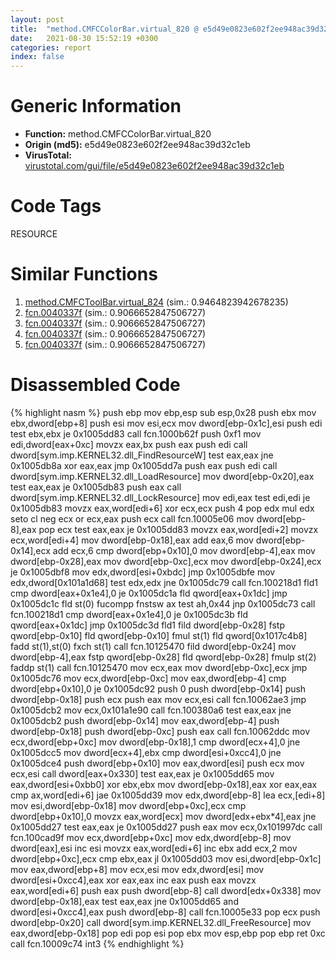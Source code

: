 ```yaml
---
layout: post
title:  "method.CMFCColorBar.virtual_820 @ e5d49e0823e602f2ee948ac39d32c1eb"
date:   2021-08-30 15:52:19 +0300
categories: report
index: false
---
```


# Generic Information
- **Function:** method.CMFCColorBar.virtual\_820
- **Origin (md5):** e5d49e0823e602f2ee948ac39d32c1eb
- **VirusTotal:** [virustotal.com/gui/file/e5d49e0823e602f2ee948ac39d32c1eb][virustotal_ref]

# Code Tags
<span class="tag" id="RESOURCE">RESOURCE</span>


# Similar Functions

1. [method.CMFCToolBar.virtual\_824][similar_1_ref] (sim.: 0.9464823942678235)
2. [fcn.0040337f][similar_2_ref] (sim.: 0.9066652847506727)
3. [fcn.0040337f][similar_3_ref] (sim.: 0.9066652847506727)
4. [fcn.0040337f][similar_4_ref] (sim.: 0.9066652847506727)
5. [fcn.0040337f][similar_5_ref] (sim.: 0.9066652847506727)


# Disassembled Code

{% highlight nasm %}
push ebp
mov ebp,esp
sub esp,0x28
push ebx
mov ebx,dword[ebp+8]
push esi
mov esi,ecx
mov dword[ebp-0x1c],esi
push edi
test ebx,ebx
je 0x1005dd83
call fcn.1000b62f
push 0xf1
mov edi,dword[eax+0xc]
movzx eax,bx
push eax
push edi
call dword[sym.imp.KERNEL32.dll_FindResourceW]
test eax,eax
jne 0x1005db8a
xor eax,eax
jmp 0x1005dd7a
push eax
push edi
call dword[sym.imp.KERNEL32.dll_LoadResource]
mov dword[ebp-0x20],eax
test eax,eax
je 0x1005db83
push eax
call dword[sym.imp.KERNEL32.dll_LockResource]
mov edi,eax
test edi,edi
je 0x1005db83
movzx eax,word[edi+6]
xor ecx,ecx
push 4
pop edx
mul edx
seto cl
neg ecx
or ecx,eax
push ecx
call fcn.10005e06
mov dword[ebp-8],eax
pop ecx
test eax,eax
je 0x1005dd83
movzx eax,word[edi+2]
movzx ecx,word[edi+4]
mov dword[ebp-0x18],eax
add eax,6
mov dword[ebp-0x14],ecx
add ecx,6
cmp dword[ebp+0x10],0
mov dword[ebp-4],eax
mov dword[ebp-0x28],eax
mov dword[ebp-0xc],ecx
mov dword[ebp-0x24],ecx
je 0x1005dbf8
mov edx,dword[esi+0xbdc]
jmp 0x1005dbfe
mov edx,dword[0x101a1d68]
test edx,edx
jne 0x1005dc79
call fcn.100218d1
fld1
cmp dword[eax+0x1e4],0
je 0x1005dc1a
fld qword[eax+0x1dc]
jmp 0x1005dc1c
fld st(0)
fucompp
fnstsw ax
test ah,0x44
jnp 0x1005dc73
call fcn.100218d1
cmp dword[eax+0x1e4],0
je 0x1005dc3b
fld qword[eax+0x1dc]
jmp 0x1005dc3d
fld1
fild dword[ebp-0x28]
fstp qword[ebp-0x10]
fld qword[ebp-0x10]
fmul st(1)
fld qword[0x1017c4b8]
fadd st(1),st(0)
fxch st(1)
call fcn.10125470
fild dword[ebp-0x24]
mov dword[ebp-4],eax
fstp qword[ebp-0x28]
fld qword[ebp-0x28]
fmulp st(2)
faddp st(1)
call fcn.10125470
mov ecx,eax
mov dword[ebp-0xc],ecx
jmp 0x1005dc76
mov ecx,dword[ebp-0xc]
mov eax,dword[ebp-4]
cmp dword[ebp+0x10],0
je 0x1005dc92
push 0
push dword[ebp-0x14]
push dword[ebp-0x18]
push ecx
push eax
mov ecx,esi
call fcn.10062ae3
jmp 0x1005dcb2
mov ecx,0x101a1e90
call fcn.100380a6
test eax,eax
jne 0x1005dcb2
push dword[ebp-0x14]
mov eax,dword[ebp-4]
push dword[ebp-0x18]
push dword[ebp-0xc]
push eax
call fcn.10062ddc
mov ecx,dword[ebp+0xc]
mov dword[ebp-0x18],1
cmp dword[ecx+4],0
jne 0x1005dcc5
mov dword[ecx+4],ebx
cmp dword[esi+0xcc4],0
jne 0x1005dce4
push dword[ebp+0x10]
mov eax,dword[esi]
push ecx
mov ecx,esi
call dword[eax+0x330]
test eax,eax
je 0x1005dd65
mov eax,dword[esi+0xbb0]
xor ebx,ebx
mov dword[ebp-0x18],eax
xor eax,eax
cmp ax,word[edi+6]
jae 0x1005dd39
mov edx,dword[ebp-8]
lea ecx,[edi+8]
mov esi,dword[ebp-0x18]
mov dword[ebp+0xc],ecx
cmp dword[ebp+0x10],0
movzx eax,word[ecx]
mov dword[edx+ebx*4],eax
jne 0x1005dd27
test eax,eax
je 0x1005dd27
push eax
mov ecx,0x101997dc
call fcn.100cad9f
mov ecx,dword[ebp+0xc]
mov edx,dword[ebp-8]
mov dword[eax],esi
inc esi
movzx eax,word[edi+6]
inc ebx
add ecx,2
mov dword[ebp+0xc],ecx
cmp ebx,eax
jl 0x1005dd03
mov esi,dword[ebp-0x1c]
mov eax,dword[ebp+8]
mov ecx,esi
mov edx,dword[esi]
mov dword[esi+0xcc4],eax
xor eax,eax
inc eax
push eax
movzx eax,word[edi+6]
push eax
push dword[ebp-8]
call dword[edx+0x338]
mov dword[ebp-0x18],eax
test eax,eax
jne 0x1005dd65
and dword[esi+0xcc4],eax
push dword[ebp-8]
call fcn.10005e33
pop ecx
push dword[ebp-0x20]
call dword[sym.imp.KERNEL32.dll_FreeResource]
mov eax,dword[ebp-0x18]
pop edi
pop esi
pop ebx
mov esp,ebp
pop ebp
ret 0xc
call fcn.10009c74
int3
{% endhighlight %}


[similar_1_ref]: /report/method.CMFCToolBar.virtual_824@9c2b894b84f59672d8be2e984066f76f
[similar_2_ref]: /report/fcn.0040337f@59b1876779e3211327c1a96e7e2c12c4
[similar_3_ref]: /report/fcn.0040337f@3e325eb0547b921cde32ac52d0a0f75c
[similar_4_ref]: /report/fcn.0040337f@a80355b9dc44bcf04d9725001d7455b7
[similar_5_ref]: /report/fcn.0040337f@dddb2d45bcd78e2cc2df460dd599efa4
[virustotal_ref]: https://www.virustotal.com/gui/file/e5d49e0823e602f2ee948ac39d32c1eb